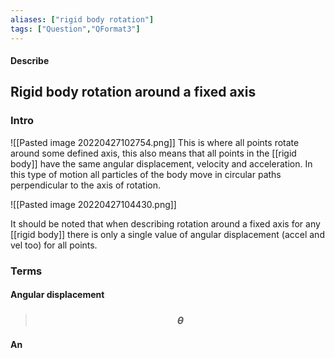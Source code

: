 ```yaml
---
aliases: ["rigid body rotation"]
tags: ["Question","QFormat3"]
---
```


#### Describe
## Rigid body rotation around a fixed axis
### Intro
![[Pasted image 20220427102754.png]]
This is where all points rotate around some defined axis, this also means that all points in the [[rigid body]] have the same angular displacement, velocity and acceleration. In this type of motion all particles of the body move in circular paths perpendicular to the axis of rotation.

![[Pasted image 20220427104430.png]]

It should be noted that when describing rotation around a fixed axis for any [[rigid body]] there is only a single value of angular displacement (accel and vel too) for all points.

### Terms
#### Angular displacement
> ### $$ \theta $$
 
#### An